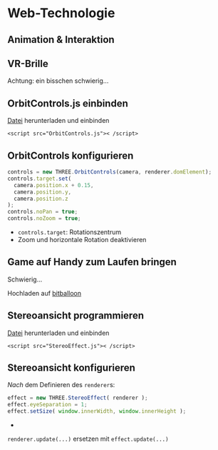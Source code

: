 # Web-Technologie

## Animation & Interaktion



## VR-Brille

Achtung: ein bisschen schwierig...


## OrbitControls.js einbinden

[Datei](https://github.com/mrdoob/three.js/raw/master/examples/js/controls/OrbitControls.js) herunterladen und einbinden

    <script src="OrbitControls.js">< /script>


## OrbitControls konfigurieren

```js
controls = new THREE.OrbitControls(camera, renderer.domElement);
controls.target.set(
  camera.position.x + 0.15,
  camera.position.y,
  camera.position.z
);
controls.noPan = true;
controls.noZoom = true;
```

* `controls.target`: Rotationszentrum
* Zoom und horizontale Rotation deaktivieren


## Game auf Handy zum Laufen bringen

Schwierig...

Hochladen auf [bitballoon](https://www.bitballoon.com/)


## Stereoansicht programmieren

[Datei](https://github.com/mrdoob/three.js/raw/master/examples/js/effects/StereoEffect.js) herunterladen und einbinden

    <script src="StereoEffect.js">< /script>


## Stereoansicht konfigurieren

*Nach* dem Definieren des `renderer`s:

```js
effect = new THREE.StereoEffect( renderer );
effect.eyeSeparation = 1;
effect.setSize( window.innerWidth, window.innerHeight );
```

+

`renderer.update(...)` ersetzen mit `effect.update(...)`
